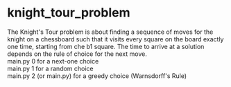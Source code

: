 # knight_tour_problem

The Knight's Tour problem is about finding a sequence of moves for the knight on a chessboard such that it visits every square on the board exactly one time, starting from che b1 square.
The time to arrive at a solution depends on the rule of choice for the next move.  
main.py 0 for a next-one choice  
main.py 1 for a random choice  
main.py 2 (or main.py) for a greedy choice (Warnsdorff's Rule)
